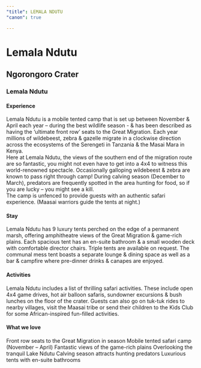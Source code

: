 ```yaml
---
"title": LEMALA NDUTU
"canon": true

---
```


# Lemala Ndutu
## Ngorongoro Crater
### Lemala Ndutu

#### Experience
Lemala Ndutu is a mobile tented camp that is set up between November &amp; April each year – during the best wildlife season - &amp; has been described as having the ‘ultimate front row’ seats to the Great Migration.
Each year millions of wildebeest, zebra &amp; gazelle migrate in a clockwise direction across the ecosystems of the Serengeti in Tanzania &amp; the Masai Mara in Kenya.  
Here at Lemala Ndutu, the views of the southern end of the migration route are so fantastic, you might not even have to get into a 4x4 to witness this world-renowned spectacle.  Occasionally galloping wildebeest &amp; zebra are known to pass right through camp!
During calving season (December to March), predators are frequently spotted in the area hunting for food, so if you are lucky – you might see a kill.  
The camp is unfenced to provide guests with an authentic safari experience.  (Maasai warriors guide the tents at night.)

#### Stay
Lemala Ndutu has 9 luxury tents perched on the edge of a permanent marsh, offering amphitheatre views of the Great Migration &amp; game-rich plains.
Each spacious tent has an en-suite bathroom &amp; a small wooden deck with comfortable director chairs.  Triple tents are available on request.
The communal mess tent boasts a separate lounge &amp; dining space as well as a bar &amp; campfire where pre-dinner drinks &amp; canapes are enjoyed.

#### Activities
Lemala Ndutu includes a list of thrilling safari activities.
These include open 4x4 game drives, hot air balloon safaris, sundowner excursions &amp; bush lunches on the floor of the crater.
Guests can also go on tuk-tuk rides to nearby villages, visit the Maasai tribe or send their children to the Kids Club for some African-inspired fun-filled activities.


#### What we love
Front row seats to the Great Migration in season
Mobile tented safari camp (November – April)
Fantastic views of the game-rich plains
Overlooking the tranquil Lake Ndutu
Calving season attracts hunting predators
Luxurious tents with en-suite bathrooms